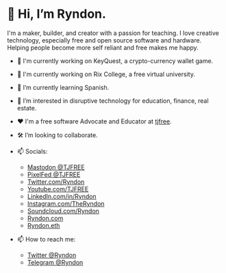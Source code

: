 # 👋 Hi, I’m Ryndon.

I'm a maker, builder, and creator with a passion for teaching. I love creative technology, especially free and open source software and hardware. Helping people become more self reliant and free makes me happy. 

- :rocket: I'm currently working on KeyQuest, a crypto-currency wallet game.
- :rocket: I'm currently working on Rix College, a free virtual university.
- 🌱 I’m currently learning Spanish. 
- 👀 I’m interested in disruptive technology for education, finance, real estate.
- :heart: I'm a free software Advocate and Educator at [tjfree](youtube.com/tjfree).
- :hammer_and_wrench: I’m looking to collaborate.

- 📫 Socials:
  * [Mastodon @TJFREE]([https://twitter.com/ryndon](https://fosstodon.org/@tjfree))
  * [PixelFed @TJFREE]([https://twitter.com/ryndon](https://pixey.org/tjfree))
  * [Twitter.com/Ryndon](https://twitter.com/ryndon)
  * [Youtube.com/TJFREE](https://youtube.com/tjfree)
  * [LinkedIn.com/in/Ryndon](https://linkedin.com/in/ryndon/)
  * [Instagram.com/TheRyndon](https://instagram.com/theryndon/)
  * [Soundcloud.com/Ryndon](https://soundcloud.com/ryndon)
  * [Ryndon.com](https://ryndon.com)
  * [Ryndon.eth](https://rainbow.me/ryndon.eth)

- 📫 How to reach me:
  * [Twitter @Ryndon](https://twitter.com/ryndon)
  * [Telegram @Ryndon](https://telegram.org)
